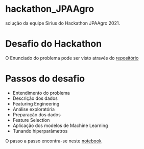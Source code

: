 # hackathon_JPAAgro
solução da equipe Sirius do Hackathon JPAAgro 2021.


# Desafio do Hackathon
O Enunciado do problema pode ser visto através do [repositório](https://github.com/dsrg-icet/hackathon_JPAAgro)


# Passos do desafio
- Entendimento do problema
- Descrição dos dados
- Featuring Engineering
- Análise exploratória
- Preparação dos dados
- Feature Selection
- Aplicação dos modelos de Machine Learning
- Tunando hiperparâmetros

O passo a passo encontra-se neste [notebook]()
